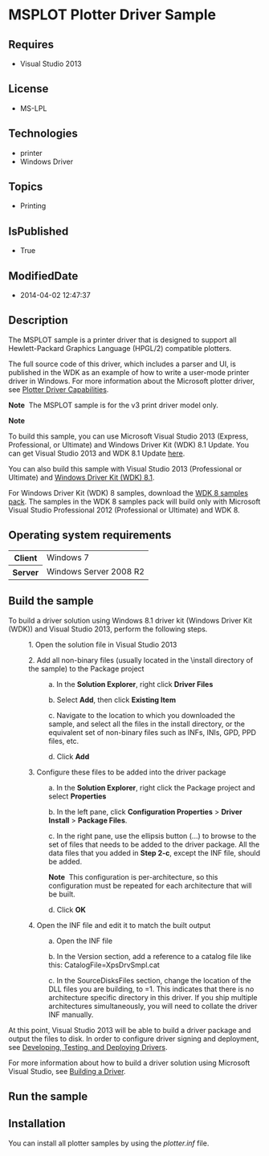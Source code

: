 # MSPLOT Plotter Driver Sample
## Requires
* Visual Studio 2013
## License
* MS-LPL
## Technologies
* printer
* Windows Driver
## Topics
* Printing
## IsPublished
* True
## ModifiedDate
* 2014-04-02 12:47:37
## Description

<div id="mainSection">
<p>The MSPLOT sample is a printer driver that is designed to support all Hewlett-Packard Graphics Language (HPGL/2) compatible plotters.
</p>
<p>The full source code of this driver, which includes a parser and UI, is published in the WDK as an example of how to write a user-mode printer driver in Windows. For more information about the Microsoft plotter driver, see
<a href="http://msdn.microsoft.com/en-us/library/windows/hardware/ff559827(v=vs.85).aspx">
Plotter Driver Capabilities</a>.</p>
<p class="note"><b>Note</b>&nbsp;&nbsp;The MSPLOT sample is for the v3 print driver model only.</p>
<p class="note"><b>Note</b>&nbsp;&nbsp;</p>
<p class="note">To build this sample, you can use Microsoft Visual Studio&nbsp;2013 (Express, Professional, or Ultimate) and Windows Driver Kit (WDK)&nbsp;8.1 Update. You can get Visual Studio&nbsp;2013 and WDK&nbsp;8.1 Update
<a href="http://go.microsoft.com/fwlink/p/?LInkID=239721">here</a>.</p>
<p class="note">You can also build this sample with Visual Studio&nbsp;2013 (Professional or Ultimate) and
<a href="http://go.microsoft.com/fwlink/p/?LInkID=391348">Windows Driver Kit (WDK)&nbsp;8.1</a>.</p>
<p class="note">For Windows Driver Kit (WDK)&nbsp;8 samples, download the <a href=" http://go.microsoft.com/fwlink/?LinkId=317090">
WDK&nbsp;8 samples pack</a>. The samples in the WDK&nbsp;8 samples pack will build only with Microsoft Visual Studio Professional&nbsp;2012 (Professional or Ultimate) and WDK&nbsp;8.</p>
<p></p>
<h2>Operating system requirements</h2>
<table>
<tbody>
<tr>
<th>Client</th>
<td><dt>Windows&nbsp;7 </dt></td>
</tr>
<tr>
<th>Server</th>
<td><dt>Windows Server&nbsp;2008&nbsp;R2 </dt></td>
</tr>
</tbody>
</table>
<h2>Build the sample</h2>
<p>To build a driver solution using Windows&nbsp;8.1 driver kit (Windows Driver Kit (WDK)) and Visual Studio&nbsp;2013, perform the following steps.</p>
<dl><dd>
<p>1. Open the solution file in Visual Studio&nbsp;2013</p>
</dd><dd>
<p>2. Add all non-binary files (usually located in the \install directory of the sample) to the Package project</p>
<dl><dd>
<p>a. In the <b>Solution Explorer</b>, right click <b>Driver Files</b></p>
</dd><dd>
<p>b. Select <b>Add</b>, then click <b>Existing Item</b></p>
</dd><dd>
<p>c. Navigate to the location to which you downloaded the sample, and select all the files in the install directory, or the equivalent set of non-binary files such as INFs, INIs, GPD, PPD files, etc.</p>
</dd><dd>
<p>d. Click <b>Add</b></p>
</dd></dl>
</dd><dd>
<p>3. Configure these files to be added into the driver package</p>
<dl><dd>
<p>a. In the <b>Solution Explorer</b>, right click the Package project and select
<b>Properties</b></p>
</dd><dd>
<p>b. In the left pane, click <b>Configuration Properties</b> &gt; <b>Driver Install</b> &gt;
<b>Package Files</b>.</p>
</dd><dd>
<p>c. In the right pane, use the ellipsis button (...) to browse to the set of files that needs to be added to the driver package. All the data files that you added in
<b>Step 2-c</b>, except the INF file, should be added.</p>
<p class="note"><b>Note</b>&nbsp;&nbsp;This configuration is per-architecture, so this configuration must be repeated for each architecture that will be built.</p>
</dd><dd>d. Click <b>OK</b> </dd></dl>
</dd><dd>
<p>4. Open the INF file and edit it to match the built output</p>
<dl><dd>
<p>a. Open the INF file</p>
</dd><dd>
<p>b. In the Version section, add a reference to a catalog file like this: CatalogFile=XpsDrvSmpl.cat
</p>
</dd><dd>
<p>c. In the SourceDisksFiles section, change the location of the DLL files you are building, to =1. This indicates that there is no architecture specific directory in this driver. If you ship multiple architectures simultaneously, you will need to collate
 the driver INF manually. </p>
</dd></dl>
</dd></dl>
<p></p>
<p>At this point, Visual Studio&nbsp;2013 will be able to build a driver package and output the files to disk. In order to configure driver signing and deployment, see
<a href="http://msdn.microsoft.com/en-us/library/windows/hardware/ff554651(v=vs.85).aspx">
Developing, Testing, and Deploying Drivers</a>.</p>
<p>For more information about how to build a driver solution using Microsoft Visual Studio, see
<a href="http://msdn.microsoft.com/en-us/library/windows/hardware/ff554644">Building a Driver</a>.</p>
<h2>Run the sample</h2>
<h2><a id="Installation"></a><a id="installation"></a><a id="INSTALLATION"></a>Installation</h2>
<p>You can install all plotter samples by using the <i>plotter.inf</i> file.</p>
</div>
